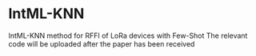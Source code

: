 # IntML-KNN
IntML-KNN method for RFFI of LoRa devices with Few-Shot
The relevant code will be uploaded after the paper has been received
